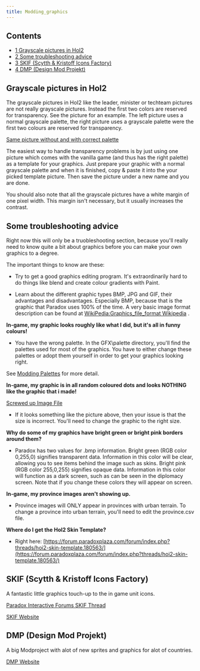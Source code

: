 ```yaml
---
title: Modding_graphics
---
```


## Contents

- [1 Grayscale pictures in HoI2](#Grayscale_pictures_in_HoI2)
- [2 Some troubleshooting advice](#Some_troubleshooting_advice)
- [3 SKIF (Scytth & Kristoff Icons Factory)](#SKIF_.28Scytth_.26_Kristoff_Icons_Factory.29)
- [4 DMP (Design Mod Projekt)](#DMP_.28Design_Mod_Projekt.29)

## Grayscale pictures in HoI2

The grayscale pictures in HoI2 like the leader, minister or techteam pictures are not really grayscale pictures. Instead the first two colors are reserved for transparency. See the picture for an example. The left picture uses a normal grayscale palette, the right picture uses a grayscale palette were the first two colours are reserved for transparency.

[Same picture without and with correct palette](/wiki/index.php?title=Special:Upload&wpDestFile=Greyscale_transparency.png "File:Greyscale transparency.png")

The easiest way to handle transparency problems is by just using one picture which comes with the vanilla game (and thus has the right palette) as a template for your graphics. Just prepare your graphic with a normal grayscale palette and when it is finished, copy & paste it into the your picked template picture. Then save the picture under a new name and you are done.

You should also note that all the grayscale pictures have a white margin of one pixel width. This margin isn't necessary, but it usually increases the contrast.

## Some troubleshooting advice

Right now this will only be a truobleshooting section, because you'll really need to know quite a bit about graphics before you can make your own graphics to a degree.

The important things to know are these:

- Try to get a good graphics editing program. It's extraordinarily hard to do things like blend and create colour gradients with Paint.

- Learn about the different graphic types BMP, JPG and GIF, their advantages and disadvantages. Especially BMP, because that is the graphic that Paradox uses 100% of the time. A very basic image format description can be found at [WikiPedia:Graphics_file_format Wikipedia](http://en.wikipedia.org/wiki/Graphics_file_format_Wikipedia "wikipedia:Graphics file format Wikipedia") .

**In-game, my graphic looks roughly like what I did, but it's all in funny colours!**

- You have the wrong palette. In the GFX\\palette directory, you'll find the palettes used for most of the graphics. You have to either change these palettes or adopt them yourself in order to get your graphics looking right.

See [Modding Palettes](/wiki/Modding_Palettes "Modding Palettes") for more detail.

**In-game, my graphic is in all random coloured dots and looks NOTHING like the graphic that i made!**

[Screwed up Image File](/wiki/index.php?title=Special:Upload&wpDestFile=Problem1.gif "File:Problem1.gif")

- If it looks something like the picture above, then your issue is that the size is incorrect. You'll need to change the graphic to the right size.

**Why do some of my graphics have bright green or bright pink borders around them?**

- Paradox has two values for .bmp information. Bright green (RGB color 0,255,0) signifies transparent data. Information in this color will be clear, allowing you to see items behind the image such as skins. Bright pink (RGB color 255,0,255) signifies opaque data. Information in this color will function as a dark screen, such as can be seen in the diplomacy screen. Note that if you change these colors they will appear on screen.

**In-game, my province images aren't showing up.**

- Province images will ONLY appear in provinces with urban terrain. To change a province into urban terrain, you'll need to edit the province.csv file.

**Where do I get the HoI2 Skin Template?**

- Right here: [https://forum.paradoxplaza.com/forum/index.php?threads/hoi2-skin-template.180563/](https://forum.paradoxplaza.com/forum/index.php?threads/hoi2-skin-template.180563/)

## SKIF (Scytth & Kristoff Icons Factory)

A fantastic little graphics touch-up to the in game unit icons.

[Paradox Interactive Forums SKIF Thread](https://forum.paradoxplaza.com/forum/index.php?threads/skif-icons-for-hoi2-dd.236771/)

[SKIF Website](http://www.star.net.pl/~scytth/hoi2/page/index.html)

## DMP (Design Mod Projekt)

A big Modproject with alot of new sprites and graphics for alot of countries.

[DMP Website](https://www.designmodproject.de/)
